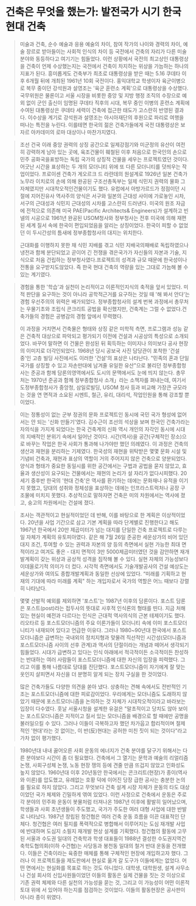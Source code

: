 # 건축은 무엇을 했는가: 발전국가 시기 한국 현대 건축

> 미술과 건축, 순수 예술과 응용 예술의 차이, 참여 작가의 나이와 경력의 차이, 예술 장르로 받아들이는 사회적 인식의 차이 등 국전에서 건축의 자리가 다른 미술 분야와 동등하다고 여기기는 힘들었다. 이런 상황에서 국전의 최고상인 대통령상을 건축이 언제 수상했는지는 국전에서 건축이 차지하는 위상을 가늠하는 하나의 지표가 된다. 흥미롭게도 건축부가 최초로 대통령상을 받은 때는 5.16 쿠데타 이후 6개월 뒤에 개최된 1961년 10회 국전이다. 홍익대학교 학생이자 육군이병으로 복무 중이던 강석원과 설영조는 '육군 훈련소 계획'으로 대통령상을 수상했다. 국무위원은 물론이고 서울 시장을 비롯한 중앙 및 지방 행정 조직의 수장으로 예외 없이 군인 출신이 임명된 쿠데타 직후의 시대, 복무 중인 이병의 훈련소 계획에 수여된 대통령상은 쿠데타 세력이 건축에 접근한 태도가 고스란히 반영된 결과다. 이수상을 계기로 강석원과 설영조는 아시아재단의 후원으로 파리로 여행을 떠나는 특전을 누린다. 이를테면 한국의 젊은 건축가들에게 국전 대통령상은 보자르 아카데미의 로마 대상이나 마찬가지였다.

> 조선 건국 이래 중앙 권력의 상징 공간으로 일제강점기와 미군정의 유산이 여전히 강력하게 남아 있는 곳에, 육조건물이 훼철된 이후 처음으로 한국인의 손으로 민주 공화국을표방하는 독립 국가의 상징적 건물을 세우는 프로젝트였던 것이다. 어긋난 시간을 표상하는 두 개의 모더니티 위에 또 다른 모더니티를 덧씌우는 작업이었다. 프로이센 건축가 게오르크 드 라란데의 원설계로 1926년 일본 건축가 노무라 이치로의 손에 의해 완공된 구조선총독부는 일제 식민지 권력의 물화 그 자체였지만 시대착오적인건물이기도 했다. 유럽에서 아방가르드가 정점이던 시절에 지어진유사 역사주의 양식은 서구와 일본의 근대성 사이에 가로놓인 시차, 서구의 근대성과 식민지 근대성의 시차를 고스란히 드러낸다. 미국의 원조 자금에 전적으로 의존해 미국 PAE(Pacific Architects& Engineers)가 설계하고 빈넬의 시공으로 1961년 완공된 USOM청사와 정부청사는 전후 미국에 의해 재편된 세계 질서 속에 한국이 편입되었음을 알리는 상징이었다. 한국이 피할 수 없었던 이 두시간성의 틈새에 정부종합청사의 대지는 위치한다.
>
> 근대화를 이행하지 못한 채 식민 지배를 겪고 식민 지배국의패배로 독립하였으나 냉전과 함께 분단되었고 곧이어 긴 전쟁을 겪은국가가 자신들의 자본과 기술, 지식으로 처음 건립하는 정부청사였다.프로젝트의 성격과 규모 때문에 한국성이나 전통을 요구받지도않았다. 즉 한국 현대 건축의 역량을 있는 그대로 가늠해 볼 수 있는 계기였다.

> 경험을 통한 '학습'과 실천이 논리적이고 이론적인지식의 축적을 앞서 있었다. 미적 판단을 요구하는 것이 아니라 공학적근거를 요구하는 것일 때 '해 봐서 안다'는 경험 우선주의의 위력은 배가되었다. 정부종합청사의 설계 번복 과정에서 총무처는 우물기초와 조립식 콘크리트 공법을 확신했지만, 건축계는 그럴 수 없었다.건축가들의 경험은 공병감의 경험 앞에서 무력했다.
>
> 이 과정을 거치면서 건축물은 형태와 상징 같은 미학적 측면, 프로그램과 성능 같은 건축적 대상으로 파악되고 평가되기 이전에 건설과 시공상의 특성으로 소개되었다. 바꾸어 말하면 이 건물은 완성된 뒤 획득하는 이미지나 의미보다 공사 현장의 이미지로 더각인되었다. 1968년 당시 공보국 사진 담당관이 포착한 '건설중'인 고층 빌딩 사진에서도 이러한 '건설'의 표상은 나타난다. "민족의 혼과 단일 국가를 상징할 수 있고 자손만대에 남겨줄 유일한 유산"으로 불리던 정부종합청사는 준공과 함께 담론의영역에서도 도시의 문맥에서도 눈에 띄지 않는다. 총무처는 1970년 준공과 함께 정부종합청사 소개」라는 소책자를 펴내는데, 여기서도정부종합청사가 중앙청, 삼일로빌딩, USOM 청사 등과 비교해 가장큰 규모라는 것을 연 면적과 소요된 시멘트, 철근, 유리, 대리석, 작업인원을 통해 강조할 뿐이었다.

> 이는 정통성이 없는 군부 정권의 문화 프로젝트인 동시에 국민 국가 형성에 없어서는 안 되는 '신화 만들기'였다. 김수근이 조선의 석상을 보며 한국인 건축가라는 자의식을 가지게 되었다는 한국 건축계의 신화 역시 개인의 자각인 동시에 시대의 지배적인 분위기 속에서 일어난 것이다. 시간(역사)을 공간(구체적인 장소)으로 바꾸는 작업은 한국 사회가 통과해 나가야만 했던 의례였다. 이 과정은 건축의 생산과 재현을 분리하는 기제였다. 한국성의 재현을 위탁받은 몇몇 문화 시설 및 기념비 건축과, 재현과 표상의 역할이 거의 주어지지 않은 건축으로 양분되었다. 양식과 형태가 중요한 동일시를 위한 공간에서는 구법과 공법을 묻지 않았고, 효율과 생산성이 요구되는 건물에서는 재현의 논리가 설 자리가 없다시피했다. 20세기 중후반 한국의 '현대 건축'은 역사를 환기하는 데에는 문화재나 유적을 이기지 못했고, 당대의 성취와 정체성을 표상하는 데에는 인프라스트럭처나 공장 구조물에 미치지 못했다. 추상적으로 말하자면 건축은 미의 차원에서는 역사에 졌고, 숭고의 차원에서는 건설에 졌다.

> 조사는 객관적이고 현실적이었던 데 반해, 이를 바탕으로 한 계획은 이상적이었다. 20년을 사업 기간으로 삼고 기본 계획을 따라 단계별로 진행한다고 해도 1967년 한국에서 20만 제곱미터가 넘는 대지를 단일한 건축 프로젝트로 다루는 일 자체가 계획의 유토피아였다. 같은 해 7월 26일 준공한 세운상가의 비어 있던 대지 조건, 투여할 수 있는 권력과 자본의 양 등의 측면에서 실현 가능한 최대 면적이라고 여겨도 좋은 - 대지 면적이 3만 5000제곱미터였던 것을 감안하면 재개발계획이 갖는 위상과 공상적 성격을 짐작해 볼 수 있다. 실현 자체의 가능성보다 이데올로기적 의미가 더 컸다. 시각적 측면에서도 기술개발공사의 건설 예상도는 세운상가와 여의도 종합개발계획과 동일한 선상에 있었다. “미래를 기획하고 현재의 기대에 따라 미래를 계획" 하는 개입자로서 국가의 역할은 어느 때보다 강렬히 나타났다.

> 몇몇 산발적 예외를 제외하면 '포스트'는 1987년 이후의 담론이다. 포스트 담론은 포스트(post)라는 접두사의 뜻대로 사후적 인식론의 형태를 띤다. 지금 처해 있는 현실이 예전과 다르다는 인식은 근대적 역사의식의 근본 테제이기도 했다. 리오타르 등 포스트모더니즘의 주요 이론가들이 모더니티 속에 이미 포스트모더니티가 내재되어 있다고 언급한 이유다. 그러나 1980~90년대 한국에서 포스트모더니즘은 급변하는 국내외의 정치지형과 맞물려 직선적인 시간성(모더니즘과 포스트모더니즘 사이의 선후 관계)과 역사의 단절이라는 개념과 떼어서 생각되기 힘들었다. 시대가 급변하고 있다는 인식 아래에서 적극적이든 소극적이든 찬성하는 반대하는 여러 사람들이 포스트모더니즘에 대한 자신의 입장을 피력했다. 그리고 이를 통해 나름대로 당대를 진단했다. 포스트모더니즘이 자기에게 잘 맞는 옷인지 살피면서 자신을 더 분명히 알게 되는 장치 구실을 한 것이었다.
>
> 많은 건축가들도 다양한 의견을 쏟아 냈다. 상충하는 견해 속에서도 전반적인 기조는 포스트모더니즘에 대한 피로감이었다. 우리에게는 모더니즘도 도래하지 않았기 때문에 포스트모더니즘을 논의하는 것 자체가 시대착오적이라고 바라보는 입장이 다수였다. 훗날 서울시청을 설계한 유걸은 "말초적이고 당치도 않아 보이는 포스트모더니즘은 지적이고 질서 있는 모더니즘을 배경으로 할 때에만 공명을 불러일으킬 수 있다. 그러나 이들이 극복하고자 했던 차가웁고 합리적이며 절제적인 '현대'라는 것 없이는, 이 반(反)현대는 공허한 미친 짓이 되는 것이다"라고 가차 없이 평가했다.

> 1980년대 내내 끓어오른 사회 운동의 에너지가 건축 분야를 달구기 위해서는 다른 분야보다 시간이 좀 더 필요했다. 건축에서 그 열기는 문학과 예술의 리얼리즘 논쟁, 사회구성체 논쟁, 노동 현장 쟁의 등에 견줄 만큼 뜨겁지 않았고 인화성도 높지 않았다. 1960년대 이후 20년동안 한국에서는 콘크리트(현장)가 종이(역사와 이론)를 압도했고, 유례없는 호황 덕에 이어진 당장 급한 공사는 충분한 논의를 필요로 하지 않았다. 그리고 무엇보다 건축 설계 시장 자체가 운동의 타도 대상이었던 국가 체제와 긴밀하게 엮여 있었다. 이런 사정으로 건축에서 운동은 주로 각 분야의 민주화 운동이 봇물처럼 터져나온 1987년 이후에 활발히 일어났으며, 학생들과 사회 초년생들이 주도했고, 국가가 주도한 여러 대형 사업에 대한 반발로 나타났다. 1987년 창립된 청건협은 여러 건축 운동 흐름을 이끈 대표적인 단체다. 청건협은 여러 필지를 폭력적으로 병합해서 이루어지는 도심 재개발 사업에 반대하며 도심지 소필지 재개발 현상 설계를 기획했다. 청건협의 활동에 고무된 서울과 수도권 일대의 건축학과 학생 대표들이 1988년 결성한 수도권지역건축학도협의회(이하 수건협)는 사당동과 봉천동 일대의 철거 반대 운동을 전개했다. 이들은 건축이라는 육중한 매체를 통해 구체적인 현장에 개입하고자 했다. 그러나 이 프로젝트들을 제도판에서 현실로 옮겨 갈 도구가 이들에게는 없었다. 어떤 면에서는 현실화를 목표로 하는 것도 아니었다. 대학생, 대학원생, 설계 사무소나 건설 회사의 신입사원들이었던 이들의 활동은 실제 건물을 짓는 것 이상으로 기존 권력 체제와 다른 실천의 가능성을 묻는 것, 그리고 이 가능성이 어떤 이론적 토대 위에 서 있어야 하는지를 점검하는 것이었다. 이들의 활동현장은 공사판이 아니라 종이 위였다.

